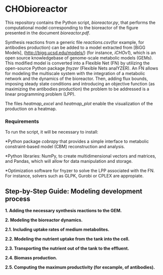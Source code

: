 # CHObioreactor
<p><div class="text-justify">
This repository contains the Python script, <em>bioreactor.py</em>, that performs the computational model corresponding to the bioreactor of the figure presented in the document <em>bioreactor.pdf</em>.  
  
Synthesis reactions from a generic file _reactions.csv_(for example, for antibodies production) can be added to a model extracted from [BiGG Models], (http://bigg.ucsd.edu/models/) (for instance, *iCHOv1*), which is an open source knowledgebase of genome-scale metabolic models (GEMs). This modified model is converted into a Flexible Net (FN) by utilizing the open-source Python package _fnyzer_ (Flexible Nets analYZER). An FN allows for modeling the multiscale system with the integration of a metabolic network and the dynamics of the bioreactor. Then, adding flux bounds, imposing steady state conditions and introducing an objective function (as maximizing the antibodies production) the problem to be addressed is a linear programming problem (LPP). 

The files <em>heatmap_excel</em> and <em>heatmap_plot</em> enable the visualization of the production on a heatmap.

### Requirements
To run the script, it will be necessary to install:

*Python package *cobrapy* that provides a simple interface to metabolic constraint-based model (CBM) reconstruction and analysis.

*Python libraries: NumPy, to create multidimensional vectors and matrices, and Pandas, which will allow for data manipulation and storage. 

*Optimization software for fnyzer to solve the LPP associated with the FN. For instance, solvers such as GLPK, Gurobi or CPLEX are appropiate.


## Step-by-Step Guide: Modeling development process

**1. Adding the necessary synthesis reactions to the GEM.**

**2. Modeling the bioreactor dynamics.**

**2.1. Including uptake rates of medium metabolites.**

**2.2. Modeling the nutrient uptake from the tank into the cell.**

**2.3. Transporting the nutrient out of the tank to the effluent.**

**2.4. Biomass production.**

**2.5. Computing the maximum productivity (for excample, of antibodies).**
</div></p>
